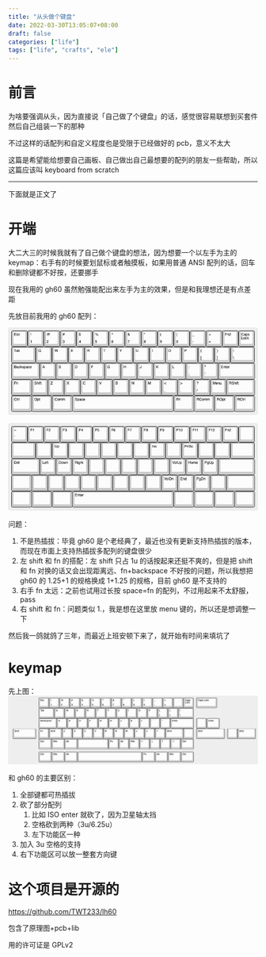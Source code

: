 ```yaml
---
title: "从头做个键盘"
date: 2022-03-30T13:05:07+08:00
draft: false
categories: ["life"]
tags: ["life", "crafts", "ele"]
---
```


# 前言

为啥要强调从头，因为直接说「自己做了个键盘」的话，感觉很容易联想到买套件然后自己组装一下的那种

不过这样的话配列和自定义程度也是受限于已经做好的 pcb，意义不太大

这篇是希望能给想要自己画板、自己做出自己最想要的配列的朋友一些帮助，所以这篇应该叫 keyboard from scratch

---

下面就是正文了

# 开端

大二大三的时候我就有了自己做个键盘的想法，因为想要一个以左手为主的 keymap：右手有的时候要划鼠标或者触摸板，如果用普通 ANSI 配列的话，回车和删除键都不好按，还要挪手

现在我用的 gh60 虽然勉强能配出来左手为主的效果，但是和我理想还是有点差距

先放目前我用的 gh60 配列：

![目前我用的gh60配列-layer1](/static/image/gh60-mac-l1.png)

![layer2](/static/image/gh60-l2.png)

问题：

1. 不是热插拔：毕竟 gh60 是个老经典了，最近也没有更新支持热插拔的版本，而现在市面上支持热插拔多配列的键盘很少
2. 左 shift 和 fn 的搭配：左 shift 只占 1u 的话按起来还挺不爽的，但是把 shift 和 fn 对换的话又会出现距离远、fn+backspace 不好按的问题，所以我想把 gh60 的 1.25+1 的规格换成 1+1.25 的规格，目前 gh60 是不支持的
3. 右手 fn 太远：之前也试用过长按 space=fn 的配列，不过用起来不太舒服，pass
4. 右 shift 和 fn：问题类似 1.，我是想在这里放 menu 键的，所以还是想调整一下

然后我一鸽就鸽了三年，而最近上班安顿下来了，就开始有时间来填坑了

# keymap

先上图：
![keymap arrange](/static/image/lh60.png)

和 gh60 的主要区别：

1. 全部键都可热插拔
2. 砍了部分配列
   1. 比如 ISO enter 就砍了，因为卫星轴太挡
   2. 空格砍到两种（3u/6.25u）
   3. 左下功能区一种
3. 加入 3u 空格的支持
4. 右下功能区可以放一整套方向键

# 这个项目是开源的

https://github.com/TWT233/lh60

包含了原理图+pcb+lib

用的许可证是 GPLv2
